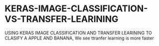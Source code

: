 # KERAS-IMAGE-CLASSIFICATION-VS-TRANSFER-LEARINING
USING KERAS IMAGE CLASSIFICATION AND TRANSFER LEARINING TO CLASIFY A APPLE AND BANANA, We see ttranfer learning is more faster
